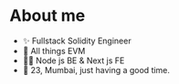 # About me
- ✨ Fullstack Solidity Engineer
- 🎰 All things EVM
- 👨‍💻 Node js BE & Next js FE
- 🍃 23, Mumbai, just having a good time. 
<!---
aster2709/aster2709 is a ✨ special ✨ repositose its `README.md` (this file) appears on your GitHub profile.
You can click the Preview link to take a look at your changes.
--->
